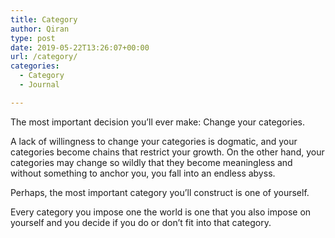 ```yaml
---
title: Category
author: Qiran
type: post
date: 2019-05-22T13:26:07+00:00
url: /category/
categories:
  - Category
  - Journal

---
```

<p class="has-background has-primary-background-color">
  The most important decision you&#8217;ll ever make: Change your categories.
</p>

A lack of willingness to change your categories is dogmatic, and your categories become chains that restrict your growth. On the other hand, your categories may change so wildly that they become meaningless and without something to anchor you, you fall into an endless abyss.

<p style="text-align:left">
  Perhaps, the most important category you&#8217;ll construct is one of yourself.
</p>

Every category you impose one the world is one that you also impose on yourself and you decide if you do or don&#8217;t fit into that category.